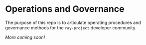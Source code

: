 # Operations and Governance
The purpose of this repo is to articulate operating procedures and governance methods for the `ray-project` developer community.

_More coming soon!_

